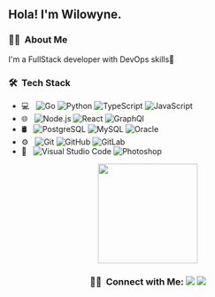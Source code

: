 <h2> Hola! I'm Wilowyne.</h2>

<h3> 👨‍💻 &nbsp;About Me </h3>

I'm a FullStack developer with DevOps skills🚀

<h3> 🛠 &nbsp;Tech Stack</h3>

- 💻 &nbsp;
  ![Go](https://img.shields.io/badge/-Golang-333333?style=flat&logo=go)
  ![Python](https://img.shields.io/badge/-Python-333333?style=flat&logo=python)
  ![TypeScript](https://img.shields.io/badge/-TypeScript-333333?style=flat&logo=typescript)
  ![JavaScript](https://img.shields.io/badge/-JavaScript-333333?style=flat&logo=javascript)
- 🌐 &nbsp;
  ![Node.js](https://img.shields.io/badge/-Node.js-333333?style=flat&logo=node.js)
  ![React](https://img.shields.io/badge/-React-333333?style=flat&logo=react)
  ![GraphQl](https://img.shields.io/badge/-GraphQl-333333?style=flat&logo=graphql)
- 🛢 &nbsp;
  ![PostgreSQL](https://img.shields.io/badge/-Postgres-333333?style=flat&logo=postgresql)
  ![MySQL](https://img.shields.io/badge/-MySQL-333333?style=flat&logo=mysql&logoColor=FFF)
  ![Oracle](https://img.shields.io/badge/-Oracle-333333?style=flat&logo=oracle&logoColor=F00)
- ⚙️ &nbsp;
  ![Git](https://img.shields.io/badge/-Git-333333?style=flat&logo=git)
  ![GitHub](https://img.shields.io/badge/-GitHub-333333?style=flat&logo=github)
  ![GitLab](https://img.shields.io/badge/-GitLab-333333?style=flat&logo=gitlab)
- 🔧 &nbsp;
  ![Visual Studio Code](https://img.shields.io/badge/-VS%20Code-333333?style=flat&logo=visual-studio-code&logoColor=007ACC)
  ![Photoshop](https://img.shields.io/badge/-Photoshop-333333?style=flat&logo=photoshop&logoColor=007ACC)


<p align="center">
<a href="https://github.com/Krystian19">
  <img height="180em" src="https://github-readme-stats.vercel.app/api?username=wilo087&theme=vue&show_icons=true&include_all_commits=true&count_private=true&hide=issues,prs" />
</a>
</p>


<h3 align="center"> 🤝🏻 &nbsp;Connect with Me:
<a href="https://www.adityavsingh.com"><img src="https://img.shields.io/badge/-wilo087.github.io-3423A6?style=flat-square&logo=Google-Chrome&logoColor=white"/></a>
<a href="mailto:wilo0087@gmail.com"><img src="https://img.shields.io/badge/-wilo087@gmail.com-D14836?style=flat-square&logo=Gmail&logoColor=white"/></a>
</h3>

